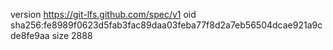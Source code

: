 version https://git-lfs.github.com/spec/v1
oid sha256:fe8989f0623d5fab3fac89daa03feba77f8d2a7eb56504dcae921a9cde8fe9aa
size 2888
